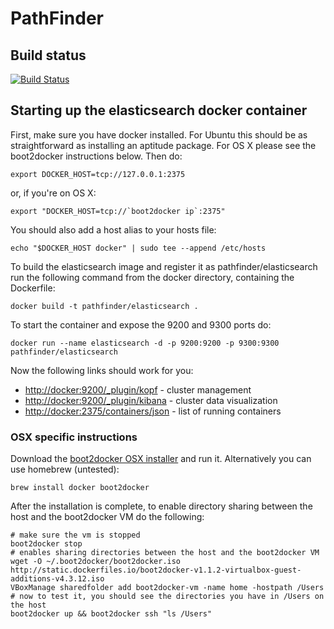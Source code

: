 PathFinder
==========

## Build status

[![Build Status](https://api.shippable.com/projects/54144b41f82ab7ebd69ca1a7/badge?branchName=master)](https://app.shippable.com/projects/54144b41f82ab7ebd69ca1a7/builds/latest)

## Starting up the elasticsearch docker container

First, make sure you have docker installed. For Ubuntu this should be as straightforward as installing an aptitude package. For OS X please see the boot2docker instructions below. Then do:

    export DOCKER_HOST=tcp://127.0.0.1:2375

or, if you're on OS X:

    export "DOCKER_HOST=tcp://`boot2docker ip`:2375"

You should also add a host alias to your hosts file:

    echo "$DOCKER_HOST docker" | sudo tee --append /etc/hosts

To build the elasticsearch image and register it as pathfinder/elasticsearch run the following command from the docker directory, containing the Dockerfile:

    docker build -t pathfinder/elasticsearch .

To start the container and expose the 9200 and 9300 ports do:

    docker run --name elasticsearch -d -p 9200:9200 -p 9300:9300 pathfinder/elasticsearch

Now the following links should work for you:

* [http://docker:9200/_plugin/kopf](http://docker:9200/_plugin/kopf) - cluster management
* [http://docker:9200/_plugin/kibana](http://docker:9200/_plugin/kibana) - cluster data visualization
* [http://docker:2375/containers/json](http://docker:2375/containers/json) - list of running containers

### OSX specific instructions

Download the [boot2docker OSX installer](https://github.com/boot2docker/osx-installer/releases) and run it. Alternatively you can use homebrew (untested):

    brew install docker boot2docker

After the installation is complete, to enable directory sharing between the host and the boot2docker VM do the following:

```
# make sure the vm is stopped
boot2docker stop
# enables sharing directories between the host and the boot2docker VM
wget -O ~/.boot2docker/boot2docker.iso http://static.dockerfiles.io/boot2docker-v1.1.2-virtualbox-guest-additions-v4.3.12.iso
VBoxManage sharedfolder add boot2docker-vm -name home -hostpath /Users
# now to test it, you should see the directories you have in /Users on the host
boot2docker up && boot2docker ssh "ls /Users"

